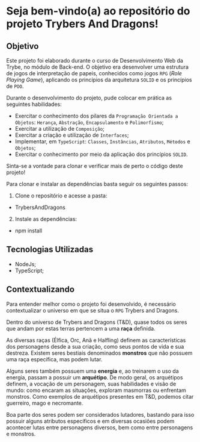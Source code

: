 # Seja bem-vindo(a) ao repositório do projeto Trybers And Dragons!

## Objetivo


Este projeto foi elaborado durante o curso de Desenvolvimento Web da Trybe, no módulo de Back-end. O objetivo era desenvolver uma estrutura de jogos de interpretação de papeis,  conhecidos como jogos `RPG` (_Role Playing Game_), aplicando os princípios da arquitetura `SOLID` e os princípios de `POO`.

Durante o desenvolvimento do projeto, pude colocar em prática as seguintes habilidades:

- Exercitar o conhecimento dos pilares da `Programação Orientada a Objetos`: `Herança`, `Abstração`, `Encapsulamento` e `Polimorfismo`;
- Exercitar a utilização de `Composição`;
- Exercitar a criação e utilização de `Interfaces`;
- Implementar, em `TypeScript`: `Classes`, `Instâncias`, `Atributos`, `Métodos` e `Objetos`;
- Exercitar o conhecimento por meio da aplicação dos princípios `SOLID`.

Sinta-se a vontade para clonar e verificar mais de perto o código deste projeto!

Para clonar e instalar as dependências basta seguir os seguintes passos: 

1. Clone o repositório e acesse a pasta: 
 - TrybersAndDragons

2. Instale as dependências: 
 - npm install


## Tecnologias Utilizadas 


- NodeJs;
- TypeScript;


## Contextualizando


Para entender melhor como o projeto foi desenvolvido, é necessário contextualizar o universo em que se situa o `RPG` Trybers and Dragons. 

Dentro do universo de Trybers and Dragons (T&D), quase todos os seres que andam por estas terras pertencem a uma **raça** definida.

As diversas raças (Élfica, Orc, Anã e Halfling) definem as características dos personagens desde a sua criação, como seus pontos de vida e sua destreza. Existem seres bestiais denominados **monstros** que não possuem uma raça específica, mas podem lutar.

Alguns seres também possuem uma **energia** e, ao treinarem o uso da energia, passam a possuir um **arquétipo**. De modo geral, os arquétipos definem, a vocação de um personagem, suas habilidades e visão de mundo: como encaram as situações, exploram masmorras ou enfrentam monstros. Como exemplos de arquétipos presentes em T&D, podemos citar guerreiro, mago e necromante.

Boa parte dos seres podem ser considerados lutadores, bastando para isso possuir alguns atributos específicos e em diversas ocasiões podem acontecer lutas entre personagens diversos, bem como entre personagens e monstros.
